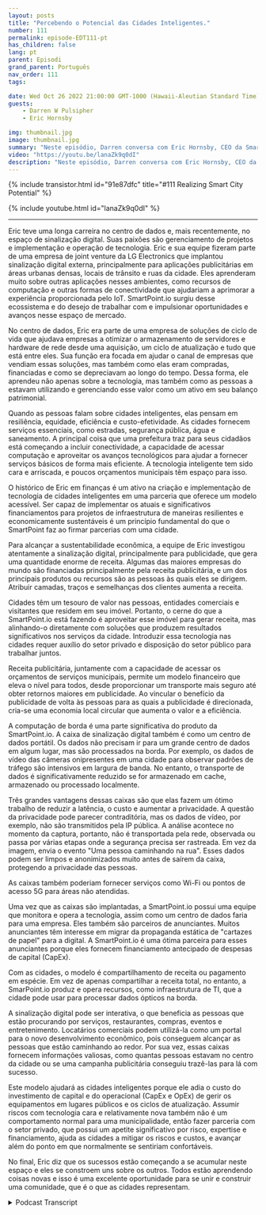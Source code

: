 ```yaml
---
layout: posts
title: "Percebendo o Potencial das Cidades Inteligentes."
number: 111
permalink: episode-EDT111-pt
has_children: false
lang: pt
parent: Episodi
grand_parent: Português
nav_order: 111
tags:

date: Wed Oct 26 2022 21:00:00 GMT-1000 (Hawaii-Aleutian Standard Time)
guests:
    - Darren W Pulsipher
    - Eric Hornsby

img: thumbnail.jpg
image: thumbnail.jpg
summary: "Neste episódio, Darren conversa com Eric Hornsby, CEO da SmartPoint.io, sobre tecnologia para realizar o potencial das cidades inteligentes."
video: "https://youtu.be/lanaZk9q0dI"
description: "Neste episódio, Darren conversa com Eric Hornsby, CEO da SmartPoint.io, sobre tecnologia para realizar o potencial das cidades inteligentes."
---
```


<div>
{% include transistor.html id="91e87dfc" title="#111 Realizing Smart City Potential" %}

{% include youtube.html id="lanaZk9q0dI" %}
</div>

---

Eric teve uma longa carreira no centro de dados e, mais recentemente, no espaço de sinalização digital. Suas paixões são gerenciamento de projetos e implementação e operação de tecnologia. Eric e sua equipe fizeram parte de uma empresa de joint venture da LG Electronics que implantou sinalização digital externa, principalmente para aplicações publicitárias em áreas urbanas densas, locais de trânsito e ruas da cidade. Eles aprenderam muito sobre outras aplicações nesses ambientes, como recursos de computação e outras formas de conectividade que ajudariam a aprimorar a experiência proporcionada pelo IoT. SmartPoint.io surgiu desse ecossistema e do desejo de trabalhar com e impulsionar oportunidades e avanços nesse espaço de mercado.

No centro de dados, Eric era parte de uma empresa de soluções de ciclo de vida que ajudava empresas a otimizar o armazenamento de servidores e hardware de rede desde uma aquisição, um ciclo de atualização e tudo que está entre eles. Sua função era focada em ajudar o canal de empresas que vendiam essas soluções, mas também como elas eram compradas, financiadas e como se depreciavam ao longo do tempo. Dessa forma, ele aprendeu não apenas sobre a tecnologia, mas também como as pessoas a estavam utilizando e gerenciando esse valor como um ativo em seu balanço patrimonial.

Quando as pessoas falam sobre cidades inteligentes, elas pensam em resiliência, equidade, eficiência e custo-efetividade. As cidades fornecem serviços essenciais, como estradas, segurança pública, água e saneamento. A principal coisa que uma prefeitura traz para seus cidadãos está começando a incluir conectividade, a capacidade de acessar computação e aproveitar os avanços tecnológicos para ajudar a fornecer serviços básicos de forma mais eficiente. A tecnologia inteligente tem sido cara e arriscada, e poucos orçamentos municipais têm espaço para isso.

O histórico de Eric em finanças é um ativo na criação e implementação de tecnologia de cidades inteligentes em uma parceria que oferece um modelo acessível. Ser capaz de implementar os atuais e significativos financiamentos para projetos de infraestrutura de maneiras resilientes e economicamente sustentáveis é um princípio fundamental do que o SmartPoint faz ao firmar parcerias com uma cidade.

Para alcançar a sustentabilidade econômica, a equipe de Eric investigou atentamente a sinalização digital, principalmente para publicidade, que gera uma quantidade enorme de receita. Algumas das maiores empresas do mundo são financiadas principalmente pela receita publicitária, e um dos principais produtos ou recursos são as pessoas às quais eles se dirigem. Atribuir camadas, traços e semelhanças dos clientes aumenta a receita.

Cidades têm um tesouro de valor nas pessoas, entidades comerciais e visitantes que residem em seu imóvel. Portanto, o cerne do que a SmartPoint.io está fazendo é aproveitar esse imóvel para gerar receita, mas alinhando-o diretamente com soluções que produzem resultados significativos nos serviços da cidade. Introduzir essa tecnologia nas cidades requer auxílio do setor privado e disposição do setor público para trabalhar juntos.

Receita publicitária, juntamente com a capacidade de acessar os orçamentos de serviços municipais, permite um modelo financeiro que eleva o nível para todos, desde proporcionar um transporte mais seguro até obter retornos maiores em publicidade. Ao vincular o benefício da publicidade de volta às pessoas para as quais a publicidade é direcionada, cria-se uma economia local circular que aumenta o valor e a eficiência.

A computação de borda é uma parte significativa do produto da SmartPoint.io. A caixa de sinalização digital também é como um centro de dados portátil. Os dados não precisam ir para um grande centro de dados em algum lugar, mas são processados na borda. Por exemplo, os dados de vídeo das câmeras onipresentes em uma cidade para observar padrões de tráfego são intensivos em largura de banda. No entanto, o transporte de dados é significativamente reduzido se for armazenado em cache, armazenado ou processado localmente.

Três grandes vantagens dessas caixas são que elas fazem um ótimo trabalho de reduzir a latência, o custo e aumentar a privacidade. A questão da privacidade pode parecer contraditória, mas os dados de vídeo, por exemplo, não são transmitidos pela IP pública. A análise acontece no momento da captura, portanto, não é transportada pela rede, observada ou passa por várias etapas onde a segurança precisa ser rastreada. Em vez da imagem, envia o evento "Uma pessoa caminhando na rua". Esses dados podem ser limpos e anonimizados muito antes de saírem da caixa, protegendo a privacidade das pessoas.

As caixas também poderiam fornecer serviços como Wi-Fi ou pontos de acesso 5G para áreas não atendidas.

Uma vez que as caixas são implantadas, a SmartPoint.io possui uma equipe que monitora e opera a tecnologia, assim como um centro de dados faria para uma empresa. Eles também são parceiros de anunciantes. Muitos anunciantes têm interesse em migrar da propaganda estática de "cartazes de papel" para a digital. A SmartPoint.io é uma ótima parceira para esses anunciantes porque eles fornecem financiamento antecipado de despesas de capital (CapEx).

Com as cidades, o modelo é compartilhamento de receita ou pagamento em espécie. Em vez de apenas compartilhar a receita total, no entanto, a SmarPoint.io produz e opera recursos, como infraestrutura de TI, que a cidade pode usar para processar dados ópticos na borda.

A sinalização digital pode ser interativa, o que beneficia as pessoas que estão procurando por serviços, restaurantes, compras, eventos e entretenimento. Locatários comerciais podem utilizá-la como um portal para o novo desenvolvimento econômico, pois conseguem alcançar as pessoas que estão caminhando ao redor. Por sua vez, essas caixas fornecem informações valiosas, como quantas pessoas estavam no centro da cidade ou se uma campanha publicitária conseguiu trazê-las para lá com sucesso.

Este modelo ajudará as cidades inteligentes porque ele adia o custo do investimento de capital e do operacional (CapEx e OpEx) de gerir os equipamentos em lugares públicos e os ciclos de atualização. Assumir riscos com tecnologia cara e relativamente nova também não é um comportamento normal para uma municipalidade, então fazer parceria com o setor privado, que possui um apetite significativo por risco, expertise e financiamento, ajuda as cidades a mitigar os riscos e custos, e avançar além do ponto em que normalmente se sentiriam confortáveis.

No final, Eric diz que os sucessos estão começando a se acumular neste espaço e eles se constroem uns sobre os outros. Todos estão aprendendo coisas novas e isso é uma excelente oportunidade para se unir e construir uma comunidade, que é o que as cidades representam.



<details>
<summary> Podcast Transcript </summary>

<p></p>

</details>
